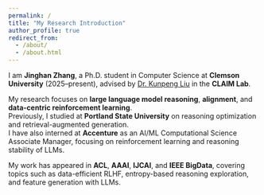 ```yaml
---
permalink: /
title: "My Research Introduction"
author_profile: true
redirect_from: 
  - /about/
  - /about.html
---
```

I am **Jinghan Zhang**, a Ph.D. student in Computer Science at **Clemson University** (2025–present), advised by [Dr. Kunpeng Liu](https://www.kunpengliu.com/) in the **CLAIM Lab**.  

My research focuses on **large language model reasoning**, **alignment**, and **data-centric reinforcement learning**.  
Previously, I studied at **Portland State University** on reasoning optimization and retrieval-augmented generation.  
I have also interned at **Accenture** as an AI/ML Computational Science Associate Manager, focusing on reinforcement learning and reasoning stability of LLMs.  

My work has appeared in **ACL**, **AAAI**, **IJCAI**, and **IEEE BigData**, covering topics such as data-efficient RLHF, entropy-based reasoning exploration, and feature generation with LLMs.


